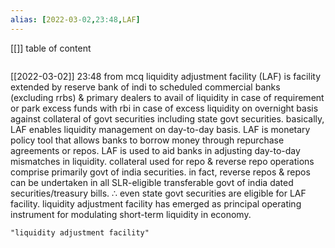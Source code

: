 ```yaml
---
alias: [2022-03-02,23:48,LAF]
---
```

[[]]
table of content
```toc
```

[[2022-03-02]] 23:48
from mcq
liquidity adjustment facility (LAF) is  facility extended by reserve bank of indi to scheduled commercial banks (excluding rrbs) & primary dealers to avail of liquidity in case of requirement or park excess funds with rbi in case of excess liquidity on overnight basis against collateral of govt securities including state govt securities.
basically, LAF enables liquidity management on  day-to-day basis.
LAF is  monetary policy tool that allows banks to borrow money through repurchase agreements or repos.
LAF is used to aid banks in adjusting day-to-day mismatches in liquidity.
collateral used for repo & reverse repo operations comprise primarily govt of india securities.
in fact, reverse repos & repos can be undertaken in all SLR-eligible transferable govt of india dated securities/treasury bills.
∴ even state govt securities are eligible for LAF facility.
liquidity adjustment facility has emerged as principal operating instrument for modulating short-term liquidity in economy.
```query
"liquidity adjustment facility"
```